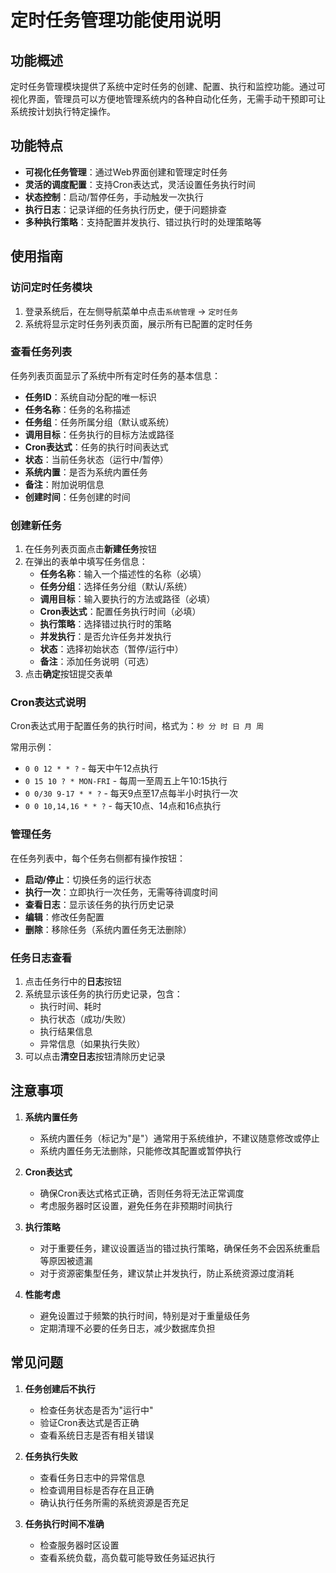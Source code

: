# 定时任务管理功能使用说明

## 功能概述

定时任务管理模块提供了系统中定时任务的创建、配置、执行和监控功能。通过可视化界面，管理员可以方便地管理系统内的各种自动化任务，无需手动干预即可让系统按计划执行特定操作。

## 功能特点

- **可视化任务管理**：通过Web界面创建和管理定时任务
- **灵活的调度配置**：支持Cron表达式，灵活设置任务执行时间
- **状态控制**：启动/暂停任务，手动触发一次执行
- **执行日志**：记录详细的任务执行历史，便于问题排查
- **多种执行策略**：支持配置并发执行、错过执行时的处理策略等

## 使用指南

### 访问定时任务模块

1. 登录系统后，在左侧导航菜单中点击`系统管理` -> `定时任务`
2. 系统将显示定时任务列表页面，展示所有已配置的定时任务

### 查看任务列表

任务列表页面显示了系统中所有定时任务的基本信息：

- **任务ID**：系统自动分配的唯一标识
- **任务名称**：任务的名称描述
- **任务组**：任务所属分组（默认或系统）
- **调用目标**：任务执行的目标方法或路径
- **Cron表达式**：任务的执行时间表达式
- **状态**：当前任务状态（运行中/暂停）
- **系统内置**：是否为系统内置任务
- **备注**：附加说明信息
- **创建时间**：任务创建的时间

### 创建新任务

1. 在任务列表页面点击**新建任务**按钮
2. 在弹出的表单中填写任务信息：
   - **任务名称**：输入一个描述性的名称（必填）
   - **任务分组**：选择任务分组（默认/系统）
   - **调用目标**：输入要执行的方法或路径（必填）
   - **Cron表达式**：配置任务执行时间（必填）
   - **执行策略**：选择错过执行时的策略
   - **并发执行**：是否允许任务并发执行
   - **状态**：选择初始状态（暂停/运行中）
   - **备注**：添加任务说明（可选）
3. 点击**确定**按钮提交表单

### Cron表达式说明

Cron表达式用于配置任务的执行时间，格式为：`秒 分 时 日 月 周`

常用示例：
- `0 0 12 * * ?` - 每天中午12点执行
- `0 15 10 ? * MON-FRI` - 每周一至周五上午10:15执行
- `0 0/30 9-17 * * ?` - 每天9点至17点每半小时执行一次
- `0 0 10,14,16 * * ?` - 每天10点、14点和16点执行

### 管理任务

在任务列表中，每个任务右侧都有操作按钮：

- **启动/停止**：切换任务的运行状态
- **执行一次**：立即执行一次任务，无需等待调度时间
- **查看日志**：显示该任务的执行历史记录
- **编辑**：修改任务配置
- **删除**：移除任务（系统内置任务无法删除）

### 任务日志查看

1. 点击任务行中的**日志**按钮
2. 系统显示该任务的执行历史记录，包含：
   - 执行时间、耗时
   - 执行状态（成功/失败）
   - 执行结果信息
   - 异常信息（如果执行失败）
3. 可以点击**清空日志**按钮清除历史记录

## 注意事项

1. **系统内置任务**
   - 系统内置任务（标记为"是"）通常用于系统维护，不建议随意修改或停止
   - 系统内置任务无法删除，只能修改其配置或暂停执行

2. **Cron表达式**
   - 确保Cron表达式格式正确，否则任务将无法正常调度
   - 考虑服务器时区设置，避免任务在非预期时间执行

3. **执行策略**
   - 对于重要任务，建议设置适当的错过执行策略，确保任务不会因系统重启等原因被遗漏
   - 对于资源密集型任务，建议禁止并发执行，防止系统资源过度消耗

4. **性能考虑**
   - 避免设置过于频繁的执行时间，特别是对于重量级任务
   - 定期清理不必要的任务日志，减少数据库负担

## 常见问题

1. **任务创建后不执行**
   - 检查任务状态是否为"运行中"
   - 验证Cron表达式是否正确
   - 查看系统日志是否有相关错误

2. **任务执行失败**
   - 查看任务日志中的异常信息
   - 检查调用目标是否存在且正确
   - 确认执行任务所需的系统资源是否充足

3. **任务执行时间不准确**
   - 检查服务器时区设置
   - 查看系统负载，高负载可能导致任务延迟执行